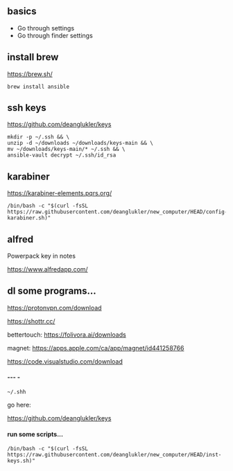 ## basics

- Go through settings
- Go through finder settings

## install brew

https://brew.sh/

```
brew install ansible
```

## ssh keys

https://github.com/deanglukler/keys

```
mkdir -p ~/.ssh && \
unzip -d ~/downloads ~/downloads/keys-main && \
mv ~/downloads/keys-main/* ~/.ssh && \
ansible-vault decrypt ~/.ssh/id_rsa
```

## karabiner


https://karabiner-elements.pqrs.org/

```
/bin/bash -c "$(curl -fsSL https://raw.githubusercontent.com/deanglukler/new_computer/HEAD/config-karabiner.sh)"
```

## alfred

Powerpack key in notes

https://www.alfredapp.com/


## dl some programs...


https://protonvpn.com/download

https://shottr.cc/

bettertouch: https://folivora.ai/downloads

magnet: https://apps.apple.com/ca/app/magnet/id441258766

https://code.visualstudio.com/download

#### --- -

`~/.shh`

go here:

https://github.com/deanglukler/keys

#### run some scripts...

```
/bin/bash -c "$(curl -fsSL https://raw.githubusercontent.com/deanglukler/new_computer/HEAD/inst-keys.sh)"
```

